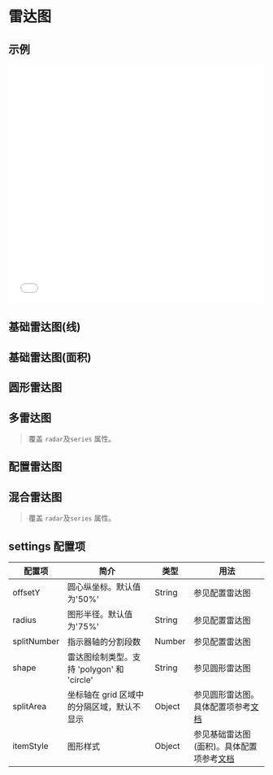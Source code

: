 # 雷达图

## 示例

<iframe width="100%" height="470" src="//jsfiddle.net/vecharts/hd1kmqnv/embedded/result,html,js/?bodyColor=fff" allowfullscreen="allowfullscreen" frameborder="0"></iframe>

## 基础雷达图(线)

<vuep template="#basicLineRadar" :options="{ theme: 'vue', lineNumbers: false }"></vuep>

<script v-pre type="text/x-template" id="basicLineRadar">
<template>
 <ve-radar-chart :data="chartData" />
</template>

<script>
 module.exports = {
    created () {
      this.chartData = {
        dimensions: [
          { name: 'APP', max: 6000 },
          { name: 'PC', max: 16000 },
          { name: 'M端', max: 30000 },
          { name: '微信', max: 35000 },
          { name: '手Q', max: 50000 },
          { name: '小程序', max: 25000 }
        ],
        measures: [{name: '2018', data: [5000, 7000, 12000, 11000, 15000, 14000]}]
      }
    }
  }
</script>

## 基础雷达图(面积)

<vuep template="#basicAreaRadar" :options="{ theme: 'vue', lineNumbers: false }"></vuep>

<script v-pre type="text/x-template" id="basicAreaRadar">
<template>
 <ve-radar-chart :data="chartData" :legend="legend" :settings="settings" />
</template>

<script>
 module.exports = {
    created () {
      this.legend = { show: false };
      this.settings = {
    	  itemStyle: { normal: { areaStyle: { type: 'default' } } }   // 面积
      };
      this.chartData = {
         dimensions: [
            { name: 'APP', max: 6000 },
            { name: 'PC', max: 16000 },
            { name: 'M端', max: 30000 },
            { name: '微信', max: 35000 },
            { name: '手Q', max: 50000 },
            { name: '小程序', max: 25000 }],
         measures: [{name: '2018', data: [5000, 7000, 12000, 11000, 15000, 14000]}]
      }
    }
  }
</script>

## 圆形雷达图

<vuep template="#circleRadar" :options="{ theme: 'vue', lineNumbers: false }"></vuep>

<script v-pre type="text/x-template" id="circleRadar">
<template>
 <ve-radar-chart :data="chartData" :legend="legend" :settings="settings" />
</template>

<script>
 module.exports = {
    created () {
      this.legend = { show: false };
      this.settings = {
        radius: 120,
        splitNumber: 3,     // 分割段数
        shape: 'circle',    // 绘制为圆形
        splitArea: {        // 底色
          areaStyle: {
            color: ['rgba(114, 172, 209, 0.2)','rgba(114, 172, 209, 0.4)', 'rgba(114, 172, 209, 0.6)','rgba(114, 172, 209, 0.8)', 'rgba(114, 172, 209, 1)'],
            shadowColor: 'rgba(0, 0, 0, 0.3)',
            shadowBlur: 10
          }
        }
      };
      this.chartData = {
         dimensions: [
            { name: 'APP', max: 6000 },
            { name: 'PC', max: 16000 },
            { name: 'M端', max: 30000 },
            { name: '微信', max: 35000 },
            { name: '手Q', max: 50000 },
            { name: '小程序', max: 25000 }],
         measures: [{name: '2018', data: [5000, 7000, 12000, 11000, 15000, 14000]}]
      }
    }
  }
</script>

## 多雷达图

> 覆盖 `radar`及`series` 属性。

<vuep template="#multipleRadar" :options="{ theme: 'vue', lineNumbers: false }"></vuep>

<script v-pre type="text/x-template" id="multipleRadar">
<template>
 <ve-radar-chart :data="chartData" :radar="radar" :series="series" />
</template>

<script>
 module.exports = {
    created () {
      this.chartData = { dimensions: [], measures: [] },  // 当前版本必须传递data
      this.radar = [
        {
          indicator: [
            { text: '品牌', max: 100 },
            { text: '内容', max: 100 },
            { text: '可用性', max: 100 },
            { text: '功能', max: 100 }],
          center: ['25%','40%'],
          radius: 80
        }, {
          indicator: (function (){
            let res = [];
            for (let i = 1; i <= 12; i++)
              res.push({text:i+'月',max:100});
            return res;
          })(),
          center: ['75%','60%'],
          radius: 80
        }],
    this.series = [
    {
      type: 'radar',
      tooltip: { trigger: 'item' },
      itemStyle: { normal: { areaStyle: { type: 'default' } } },
      data: [{ name: 'X软件', value: [60,73,85,40] }]
    }, {
      type: 'radar',
      radarIndex: 1,
      itemStyle: { normal: { areaStyle: { type: 'default' } } },
      data: [{ name: '下载量', value: [26, 59, 90, 26, 28, 70, 75, 82, 48, 18, 6, 2] }]
    }]
 }
}
</script>

## 配置雷达图

<vuep template="#optionRadar" :options="{ theme: 'vue', lineNumbers: false }"></vuep>

<script v-pre type="text/x-template" id="optionRadar">
<template>
 <ve-radar-chart :data="chartData" :color="color" :background-color="backgroundColor"
                 :settings="settings" :series="series" :legend="legend" />
</template>

<script>
 module.exports = {
    created () {
      this.settings = {
    	  radius: '60%',      // 图形半径
    	  offsetY: '45%',     // 圆心纵坐标
    	  splitNumber: 8,     // 分割段数
    	  itemStyle: { normal: { areaStyle: { type: 'default' } } },   // 面积
    	  splitArea: {
    	    areaStyle: {
    	      color: 'rgba(127,95,132,.3)',
    	      opacity: 1,
    	      shadowBlur: 45,
    	      shadowColor: 'rgba(0,0,0,.5)',
    	      shadowOffsetX: 0,
            shadowOffsetY: 15
          }
        }
      };
      this.legend = { show: false };
      this.color = ['#ef4b4c', '#b1eadb'];
      this.backgroundColor = {
        type: 'radial',
        x: 0.5,
        y: 0.45,
        r: 0.5,
        colorStops: [
          { offset: 0, color: '#895355' }, // 0% 处的颜色
          { offset: .4, color: '#593640' }, // 100% 处的颜色
          { offset: 1, color: '#39273d' }] // 100% 处的颜色
      };
      this.series = [{
          type: 'radar',
          symbolSize: 0,
          areaStyle: {
              normal: {
                  shadowBlur: 13,
                  shadowColor: 'rgba(0,0,0,.2)',
                  shadowOffsetX: 0,
                  shadowOffsetY: 10,
                  opacity: 1
              }
          },
          data: [
            { name: '2018', value: [5000, 7000, 12000, 11000, 15000, 14000] },
            { name: '2017', value: [2500, 12000, 8000, 8500, 12000, 12000] }
          ]
      }],
      this.chartData = {
         dimensions: [
            { name: 'APP', max: 6000 },
            { name: 'PC', max: 16000 },
            { name: 'M端', max: 30000 },
            { name: '微信', max: 35000 },
            { name: '手Q', max: 50000 },
            { name: '小程序', max: 25000 }],
         measures: []
      }
    }
  }
</script>

## 混合雷达图

> 覆盖 `radar`及`series` 属性。

<vuep template="#mixRadar" :options="{ theme: 'vue', lineNumbers: false }"></vuep>

<script v-pre type="text/x-template" id="mixRadar">
<template>
 <ve-radar-chart :radar="radar" :series="series" :data="data" :title="title" :background-color="backgroundColor"/>
</template>

<script>
 module.exports = {
    created () {
      this.data = { dimensions: [], measures: [] },
      this.title = { text: 'NST人格属性', textStyle: { color: '#fff' } };
      this.backgroundColor = {
        colorStops: [
          { offset: .1, color: '#39271e' },
          { offset: 1, color: '#333' }]
      };
      this.radar = [{
        indicator: [
          { text: '开创', max: 13 },
          { text: '变动', max: 13 },
          { text: '固定', max: 13 }],
        splitNumber: 1,
        center: ['50%', '55%'],
        name: {
          formatter: '{value}',
          textStyle:
           { fontSize: 20, color: '#fff' }
        },
        splitArea: {
          reaStyle: {
            color: ['rgba(0, 0, 0, 0)', 'rgba(0, 0, 0, 0.2)', 'rgba(0, 0, 0, 0)', 'rgba(0, 0, 0, 0)', 'rgba(0, 0, 0, 0)'],
            shadowColor: 'rgba(255, 255, 255, 1)',
            shadowBlur: 40
          }
        },
        axisLine: { lineStyle: { color: 'rgba(255, 255, 255, 0)' } },
        splitLine: { lineStyle: { color: 'rgba(255, 255, 255, 0.6)' } },
        radius: 100
      }, {
        indicator: [
          { text: '强化', max: 13 },
          { text: '和谐', max: 13 },
          { text: '压迫', max: 13 },
          { text: '冲突', max: 13 },
          { text: '阻滞', max: 13 },
          { text: '调和', max: 13 }],
        startAngle: 60,
        splitNumber: 1,
        center: ['50%', '55%'],
        name: {
          formatter: '{value}',
          textStyle: { fontSize: 16, color: 'rgba(255, 255, 255, 0.6)' }
        },
        splitArea: {
          areaStyle: {
            color: ['rgba(0, 0, 0, 0)', 'rgba(0, 0, 0, 0)', 'rgba(0, 0, 0, 0)', 'rgba(0, 0, 0, 0)', 'rgba(0, 0, 0, 0)'],
            shadowColor: 'rgba(255, 255, 255, 1)',
            shadowBlur: 40
          }
        },
        axisLine: { lineStyle: { color: 'rgba(255, 255, 255, 0.3)' } },
        splitLine: { lineStyle: { color: 'rgba(255, 255, 255, 0.6)' } },
        radius: 140,
        center: ['50%', '55%']
      }];
      this.series = [{
        type: 'radar',
        tooltip: { trigger: 'item' },
        itemStyle: { normal: { areaStyle: { type: 'default' } } },
        data: [{ value: [9, 7, 7], name: '三型基本人格' }]
      }, {
        type: 'radar',
        tooltip: { trigger: 'item' },
        radarIndex: 1,
        data: [{
          value: [3, 6, 9, 6, 2, 10],
          name: '六型宇宙势能',
          symbol: 'rect',
          symbolSize: 5,
          lineStyle: { normal: { type: 'dashed', Color: '#fff' } }
        }]
      }]
    }
  }
</script>

## settings 配置项

| 配置项 | 简介 | 类型 | 用法 |
| --- | --- | --- | --- |
| offsetY | 圆心纵坐标。默认值为'50%' | String | 参见配置雷达图 |
| radius | 图形半径。默认值为'75%' | String | 参见配置雷达图 |
| splitNumber | 指示器轴的分割段数 | Number | 参见配置雷达图 |
| shape | 雷达图绘制类型。支持 'polygon' 和 'circle' | String | 参见圆形雷达图 |
| splitArea | 坐标轴在 grid 区域中的分隔区域，默认不显示 | Object | 参见圆形雷达图。具体配置项参考[文档](http://echarts.baidu.com/option.html#radar.splitArea) |
| itemStyle | 图形样式 | Object | 参见基础雷达图(面积)。具体配置项参考[文档](http://echarts.baidu.com/option.html#series-radar.itemStyle) |
